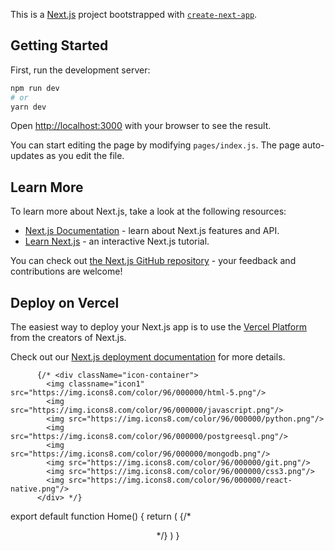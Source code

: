 This is a [Next.js](https://nextjs.org/) project bootstrapped with [`create-next-app`](https://github.com/vercel/next.js/tree/canary/packages/create-next-app).

## Getting Started

First, run the development server:

```bash
npm run dev
# or
yarn dev
```

Open [http://localhost:3000](http://localhost:3000) with your browser to see the result.

You can start editing the page by modifying `pages/index.js`. The page auto-updates as you edit the file.

## Learn More

To learn more about Next.js, take a look at the following resources:

- [Next.js Documentation](https://nextjs.org/docs) - learn about Next.js features and API.
- [Learn Next.js](https://nextjs.org/learn) - an interactive Next.js tutorial.

You can check out [the Next.js GitHub repository](https://github.com/vercel/next.js/) - your feedback and contributions are welcome!

## Deploy on Vercel

The easiest way to deploy your Next.js app is to use the [Vercel Platform](https://vercel.com/import?utm_medium=default-template&filter=next.js&utm_source=create-next-app&utm_campaign=create-next-app-readme) from the creators of Next.js.

Check out our [Next.js deployment documentation](https://nextjs.org/docs/deployment) for more details.

          {/* <div className="icon-container">
            <img classname="icon1" src="https://img.icons8.com/color/96/000000/html-5.png"/>
            <img src="https://img.icons8.com/color/96/000000/javascript.png"/>
            <img src="https://img.icons8.com/color/96/000000/python.png"/>
            <img src="https://img.icons8.com/color/96/000000/postgreesql.png"/>
            <img src="https://img.icons8.com/color/96/000000/mongodb.png"/>
            <img src="https://img.icons8.com/color/96/000000/git.png"/>
            <img src="https://img.icons8.com/color/96/000000/css3.png"/>
            <img src="https://img.icons8.com/color/96/000000/react-native.png"/>
          </div> */}

export default function Home() {
  return (
      {/* <Email />
      <Head>
        <meta name="viewport" content="width=device-width, initial-scale=1.0" />
        <link
          rel="stylesheet"
          href="https://maxcdn.bootstrapcdn.com/bootstrap/4.3.1/css/bootstrap.min.css"
          integrity="sha384-ggOyR0iXCbMQv3Xipma34MD+dH/1fQ784/j6cY/iJTQUOhcWr7x9JvoRxT2MZw1T"
          crossorigin="anonymous"
        />
      </Head>
      <Header />
      <About />
      <Experience />
      <Projects2 />
      <Footer /> */}
  )
}